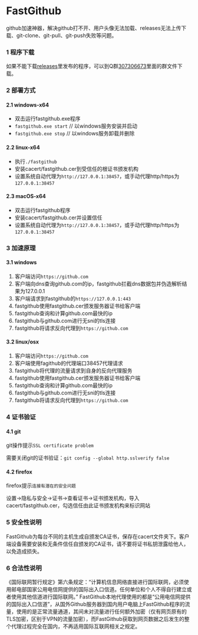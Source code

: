 # FastGithub
github加速神器，解决github打不开、用户头像无法加载、releases无法上传下载、git-clone、git-pull、git-push失败等问题。

### 1 程序下载
如果不能下载[releases](https://github.com/dotnetcore/fastgithub/releases)里发布的程序，可以到Q群[307306673](https://qm.qq.com/cgi-bin/qm/qr?k=cx_MgEIvoo1EMkrKg5tXz8vMdtPap3Rw&jump_from=webapi)里面的群文件下载。

### 2 部署方式
#### 2.1 windows-x64
* 双击运行fastgithub.exe程序
* `fastgithub.exe start` // 以windows服务安装并启动
* `fastgithub.exe stop` // 以windows服务卸载并删除

#### 2.2 linux-x64
* 执行`./fastgithub`
* 安装cacert/fastgithub.cer到受信任的根证书颁发机构
* 设置系统自动代理为`http://127.0.0.1:38457`，或手动代理http/https为`127.0.0.1:38457`

#### 2.3 macOS-x64
* 双击运行fastgithub程序
* 安装cacert/fastgithub.cer并设置信任
* 设置系统自动代理为`http://127.0.0.1:38457`，或手动代理http/https为`127.0.0.1:38457`

### 3 加速原理
#### 3.1 windows
1. 客户端访问`https://github.com`
2. 客户端向dns查询github.com的ip，fastgithub拦截dns数据包并伪造解析结果为127.0.0.1
3. 客户端请求到fastgithub的`https://127.0.0.1:443`
4. fastgithub使用fastgithub.cer颁发服务器证书给客户端
5. fastgithub查询和计算github.com最快的ip
6. fastgithub与github.com进行无sni的tls连接
7. fastgithub将请求反向代理到`https://github.com`

#### 3.2 linux/osx
1. 客户端访问`https://github.com`
2. 客户端使用fagithub的代理端口38457代理请求
3. fastgithub将代理的流量请求到自身的反向代理服务
4. fastgithub使用fastgithub.cer颁发服务器证书给客户端
5. fastgithub查询和计算github.com最快的ip
6. fastgithub与github.com进行无sni的tls连接
7. fastgithub将请求反向代理到`https://github.com`
  
### 4 证书验证
#### 4.1 git
git操作提示`SSL certificate problem`</br>

需要关闭git的证书验证：`git config --global http.sslverify false`

#### 4.2 firefox
firefox提示`连接有潜在的安全问题`</br>

设置->隐私与安全->证书->查看证书->证书颁发机构，导入cacert/fastgithub.cer，勾选信任由此证书颁发机构来标识网站
  

### 5 安全性说明
FastGithub为每台不同的主机生成自颁发CA证书，保存在cacert文件夹下。客户端设备需要安装和无条件信任自颁发的CA证书，请不要将证书私钥泄露给他人，以免造成损失。

### 6 合法性说明
《国际联网暂行规定》第六条规定：“计算机信息网络直接进行国际联网，必须使用邮电部国家公用电信网提供的国际出入口信道。任何单位和个人不得自行建立或者使用其他信道进行国际联网。”
FastGithub本地代理使用的都是“公用电信网提供的国际出入口信道”，从国外Github服务器到国内用户电脑上FastGithub程序的流量，使用的是正常流量通道，其间未对流量进行任何额外加密（仅有网页原有的TLS加密，区别于VPN的流量加密），而FastGithub获取到网页数据之后发生的整个代理过程完全在国内，不再适用国际互联网相关之规定。
